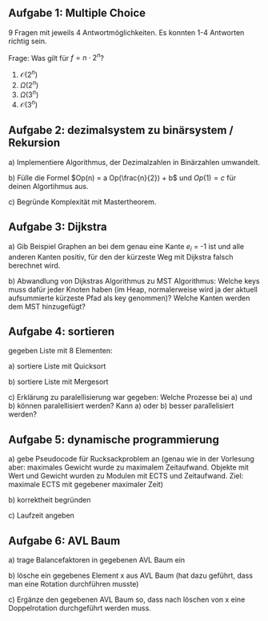 ## Aufgabe 1: Multiple Choice

9 Fragen mit jeweils 4 Antwortmöglichkeiten. Es konnten 1-4 Antworten richtig sein.

Frage: Was gilt für $f = n \cdot 2^n$?

1. $\mathcal{O}(2^n)$
2. $\Omega (2^n)$
3. $\Omega(3^n)$
4. $\mathcal{O}(3^n)$

## Aufgabe 2: dezimalsystem zu binärsystem / Rekursion

a) Implementiere Algorithmus, der Dezimalzahlen in Binärzahlen umwandelt.

b) Fülle die Formel $Op(n) = a Op(\frac{n}{2}) + b$ und $Op(1) = c$ für deinen Algortihmus aus.

c) Begründe Komplexität mit Mastertheorem.

## Aufgabe 3: Dijkstra
a) Gib Beispiel Graphen an bei dem genau eine Kante $e_i$ = -1 ist und alle anderen Kanten positiv, für den der kürzeste Weg mit Dijkstra falsch berechnet wird.

b) Abwandlung von Dijkstras Algorithmus zu MST Algorithmus: Welche keys muss dafür jeder Knoten haben (im Heap, normalerweise wird ja der aktuell aufsummierte kürzeste Pfad als key genommen)? Welche Kanten werden dem MST hinzugefügt?

## Aufgabe 4: sortieren
gegeben Liste mit 8 Elementen:

a) sortiere Liste mit Quicksort

b) sortiere Liste mit Mergesort

c) Erklärung zu paralellisierung war gegeben: Welche Prozesse bei a) und b) können paralellisiert werden? Kann a) oder b) besser parallelisiert werden?

## Aufgabe 5: dynamische programmierung

a) gebe Pseudocode für Rucksackproblem an (genau wie in der Vorlesung aber: maximales Gewicht wurde zu maximalem Zeitaufwand. Objekte mit Wert und Gewicht wurden zu Modulen mit ECTS und Zeitaufwand. Ziel: maximale ECTS mit gegebener maximaler Zeit)

b) korrektheit begründen

c) Laufzeit angeben

## Aufgabe 6: AVL Baum
a) trage Balancefaktoren in gegebenen AVL Baum ein

b) lösche ein gegebenes Element x aus AVL Baum (hat dazu geführt, dass man eine Rotation durchführen musste)

c) Ergänze den gegebenen AVL Baum so, dass nach löschen von x eine Doppelrotation durchgeführt werden muss.
